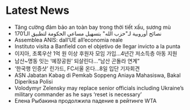 # Latest News
-  Tăng cường đảm bảo an toàn bay trong thời tiết xấu, sương mù
-  نصائح أوروبية لـ"حزب الله" بتسهيل مساعي الحكومة لتطبيق الـ1701
-  Assemblea ANIS: dall’UE all’economia reale
-  Instituto visita a Banfield con el objetivo de llegar invicto a la punta
-  이지아, 초록우산 1억 원 이상 후원자 모임 가입…4년간 저소득층 아동 지원
-  남산~명동 잇는 ‘예장공원’ 되살린다…“남산 곤돌라 연계”
-  ‘한국행 인증샷’ 린가드, FC서울 온다…8일 입단 기자회견
-  ASN Jabatan Kabag di Pemkab Soppeng Aniaya Mahasiswa, Bakal Diperiksa Polisi
-  Volodymyr Zelensky may replace senior officials including Ukraine’s military commander as he says ‘reset is necessary’
-  Елена Рыбакина продолжила падение в рейтинге WTA
